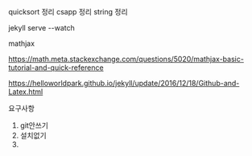 quicksort 정리
csapp 정리
string 정리

jekyll serve --watch

mathjax

https://math.meta.stackexchange.com/questions/5020/mathjax-basic-tutorial-and-quick-reference


https://helloworldpark.github.io/jekyll/update/2016/12/18/Github-and-Latex.html


요구사항

1. git안쓰기
2. 설치없기
3.  
